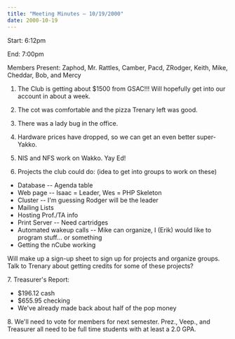 ```yaml
---
title: "Meeting Minutes – 10/19/2000"
date: 2000-10-19
---
```

Start: 6:12pm </p><p>
End: 7:00pm </p><p>
Members Present: Zaphod, Mr. Rattles, Camber, Pacd, ZRodger, Keith, Mike, Cheddar, Bob, and Mercy </p><p>
1. The Club is getting about $1500 from GSAC!!!  Will hopefully get into our account in about a week. </p><p>
2. The cot was comfortable and the pizza Trenary left was good. </p><p>
3. There was a lady bug in the office. </p><p>
4. Hardware prices have dropped, so we can get an even better super-Yakko. </p><p>
5. NIS and NFS work on Wakko. Yay Ed! </p><p>
6. Projects the club could do: (idea to get into groups to work on these) </p><p>
<ul> <li>Database -- Agenda table</li> <li>Web page -- Isaac = Leader, Wes = PHP Skeleton</li> <li>Cluster -- I'm guessing Rodger will be the leader</li> <li>Mailing Lists</li> <li>Hosting Prof./TA info</li> <li>Print Server -- Need cartridges</li> <li>Automated wakeup calls -- Mike can organize, I (Erik) would like to program stuff... or something</li> <li>Getting the nCube working</li> </ul> </p><p>
Will make up a sign-up sheet to sign up for projects and organize groups.  Talk to Trenary about getting credits for some of these projects? </p><p>
7. Treasurer's Report: </p><p>
<ul> <li>$196.12 cash</li> <li>$655.95 checking</li> <li>We've already made back about half of the pop money</li> </ul> </p><p>
8. We'll need to vote for members for next semester.  Prez., Veep., and Treasurer all need to be full time students with at least a 2.0 GPA. </p><p>
</p>
